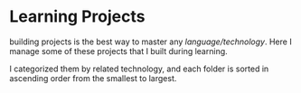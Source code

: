 # Learning Projects

building projects is the best way to master any _language/technology_. Here I manage some of these projects that I built during learning.

I categorized them by related technology, and each folder is sorted in ascending order from the smallest to largest.
